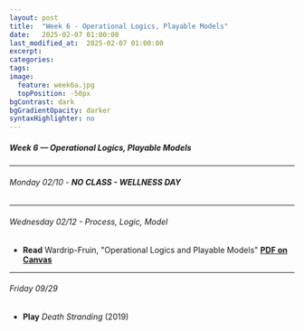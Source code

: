 ```yaml
---
layout: post
title:  "Week 6 - Operational Logics, Playable Models"
date:   2025-02-07 01:00:00
last_modified_at:  2025-02-07 01:00:00
excerpt: 
categories: 
tags: 
image:
  feature: week6a.jpg
  topPosition: -50px
bgContrast: dark
bgGradientOpacity: darker
syntaxHighlighter: no
---
```

##### **Week 6 — Operational Logics, Playable Models**

---

###### Monday 02/10 - **NO CLASS - WELLNESS DAY**

---

###### Wednesday 02/12 - Process, Logic, Model
- **Read** Wardrip-Fruin, "Operational Logics and Playable Models" [**PDF on Canvas**](https://uncch.instructure.com/courses/78214/files/folder/Readings?preview=10328819)

---

###### Friday 09/29
- **Play** *Death Stranding* (2019) 

